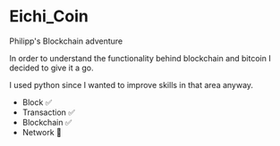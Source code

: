 # Eichi_Coin
Philipp's Blockchain adventure

In order to understand the functionality behind blockchain and bitcoin I decided to give it a go.

I used python since I wanted to improve skills in that area anyway.

- Block ✅
- Transaction ✅
- Blockchain ✅
- Network 🚧
